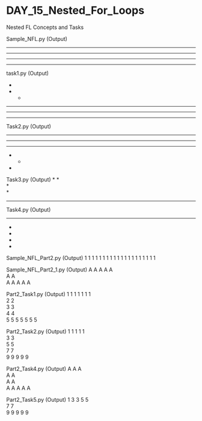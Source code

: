 # DAY_15_Nested_For_Loops
Nested FL Concepts and Tasks


Sample_NFL.py  (Output)

* * * * 
* * * * 
* * * * 
* * * * 


task1.py  (Output)

* 
* *
* * *
* * * *
* * * * *

Task2.py  (Output)
* * * * * 
* * * * 
* * *
* *
*


Task3.py  (Output)
* 
*         
*         
*         
* * * * * 


Task4.py  (Output)
* * * * * 
* 
* 
* 
* 

Sample_NFL_Part2.py (Output)
1 1 1 1 1 1 1 
1           1 
1           1 
1           1 
1 1 1 1 1 1 1

Sample_NFL_Part2_1.py (Output)
A  A  A  A  A  
A        A     
A     A
A  A
A

Part2_Task1.py (Output)
1  1  1  1  1  1  1  
2                 2  
3                 3  
4                 4  
5  5  5  5  5  5  5  

Part2_Task2.py (Output)
1  1  1  1  1  
3           3  
5           5  
7           7  
9  9  9  9  9  


Part2_Task4.py (Output)
A
A A       
A   A     
A     A   
A A A A A 


Part2_Task5.py (Output)
1
3  3
5     5        
7        7     
9  9  9  9  9  